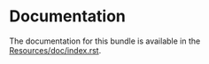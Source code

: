 Documentation
=============

The documentation for this bundle is available in the [Resources/doc/index.rst](https://github.com/genouest/GenouestBiomajBundle/blob/master/Resources/doc/index.rst).
